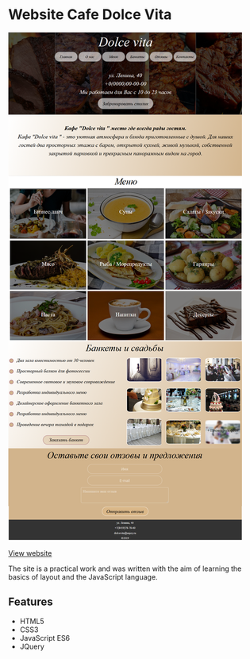 # Website Cafe Dolce Vita

![website](website.png "website")

[View website](http://site-test-cafe-dolce-vita.netlify.com)


The site is a practical work and was written with the aim of learning the basics of layout and the JavaScript language.

## Features
- HTML5
- CSS3
- JavaScript ES6
- JQuery

